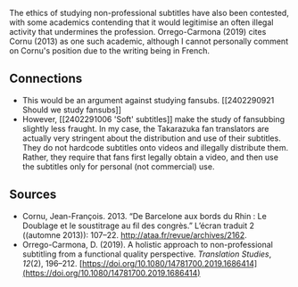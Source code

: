 The ethics of studying non-professional subtitles have also been contested, with some academics contending that it would legitimise an often illegal activity that undermines the profession. Orrego-Carmona (2019) cites Cornu (2013) as one such academic, although I cannot personally comment on Cornu's position due to the writing being in French. 

## Connections
- This would be an argument against studying fansubs. [[2402290921 Should we study fansubs]]
- However, [[2402291006 'Soft' subtitles]] make the study of fansubbing slightly less fraught. In my case, the Takarazuka fan translators are actually very stringent about the distribution and use of their subtitles. They do not hardcode subtitles onto videos and illegally distribute them. Rather, they require that fans first legally obtain a video, and then use the subtitles only for personal (not commercial) use.

## Sources
- Cornu, Jean-François. 2013. “De Barcelone aux bords du Rhin : Le Doublage et le soustitrage au fil des congrès.” L’écran traduit 2 ((automne 2013)): 107–22. http://ataa.fr/revue/archives/2162.
- Orrego-Carmona, D. (2019). A holistic approach to non-professional subtitling from a functional quality perspective. _Translation Studies_, _12_(2), 196–212. [https://doi.org/10.1080/14781700.2019.1686414](https://doi.org/10.1080/14781700.2019.1686414)